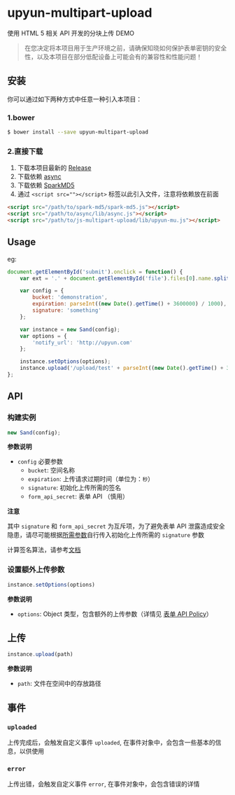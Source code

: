 # upyun-multipart-upload
使用 HTML 5 相关 API 开发的分块上传 DEMO


> 在您决定将本项目用于生产环境之前，请确保知晓如何保护表单密钥的安全性，以及本项目在部分低配设备上可能会有的兼容性和性能问题！


## 安装
你可以通过如下两种方式中任意一种引入本项目：

### 1.bower
```sh
$ bower install --save upyun-multipart-upload
```

### 2.直接下载
1.  下载本项目最新的 [Release](https://github.com/upyun/js-multipart-upload/releases/latest)
2.  下载依赖 [async](https://github.com/caolan/async/releases/latest)
3.  下载依赖 [SparkMD5](https://github.com/satazor/SparkMD5/releases/latest)
4.  通过 `<script src=""></script>` 标签以此引入文件，注意将依赖放在前面

```html
<script src="/path/to/spark-md5/spark-md5.js"></script>
<script src="/path/to/async/lib/async.js"></script>
<script src="/path/to/js-multipart-upload/lib/upyun-mu.js"></script>
```

## Usage

eg:

```js
document.getElementById('submit').onclick = function() {
    var ext = '.' + document.getElementById('file').files[0].name.split('.').pop();

    var config = {
        bucket: 'demonstration',
        expiration: parseInt((new Date().getTime() + 3600000) / 1000),
        signature: 'something'
    };

    var instance = new Sand(config);
    var options = {
        'notify_url': 'http://upyun.com'
    };

    instance.setOptions(options);
    instance.upload('/upload/test' + parseInt((new Date().getTime() + 3600000) / 1000) + ext);
};
```


## API

### 构建实例
```js
new Sand(config);
```

__参数说明__

* `config` 必要参数
    * `bucket`: 空间名称
    * `expiration`: 上传请求过期时间（单位为：`秒`）
    * `signature`: 初始化上传所需的签名
    * `form_api_secret`: 表单 API （慎用）

__注意__

其中 `signature` 和 `form_api_secret` 为互斥项，为了避免表单 API 泄露造成安全隐患，请尽可能根据[所需参数](https://github.com/upyun/js-multipart-upload/wiki/%E5%88%86%E5%9D%97%E4%B8%8A%E4%BC%A0%E8%AF%B4%E6%98%8E#%E5%85%83%E4%BF%A1%E6%81%AF)自行传入初始化上传所需的 `signature` 参数

计算签名算法，请参考[文档](https://github.com/upyun/js-multipart-upload/wiki/%E5%88%86%E5%9D%97%E4%B8%8A%E4%BC%A0%E8%AF%B4%E6%98%8E#signature-%E5%92%8C-policy-%E7%AE%97%E6%B3%95)


### 设置额外上传参数

```js
instance.setOptions(options)
```
__参数说明__

* `options`: Object 类型，包含额外的上传参数（详情见 [表单 API Policy](http://docs.upyun.com/api/form_api/#api_1)）

## 上传
```js
instance.upload(path)
```

__参数说明__

* `path`: 文件在空间中的存放路径


## 事件

### `uploaded`
上传完成后，会触发自定义事件 `uploaded`, 在事件对象中，会包含一些基本的信息，以供使用


### `error`
上传出错，会触发自定义事件 `error`, 在事件对象中，会包含错误的详情
